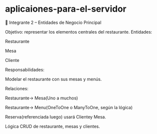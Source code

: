 # aplicaiones-para-el-servidor
👤 Integrante 2 – Entidades de Negocio Principal

Objetivo: representar los elementos centrales del restaurante.
Entidades:

Restaurante

Mesa

Cliente

Responsabilidades:

Modelar el restaurante con sus mesas y menús.

Relaciones:

Restaurante→ Mesa(Uno a muchos)

Restaurante→ Menu(OneToOne o ManyToOne, según la lógica)

Reserva(referenciada luego) usará Clientey Mesa.

Lógica CRUD de restaurante, mesas y clientes.
